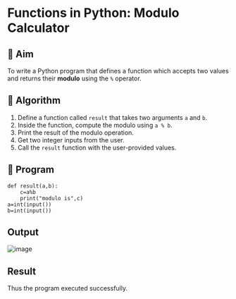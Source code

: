 # Functions in Python: Modulo Calculator

## 🎯 Aim
To write a Python program that defines a function which accepts two values and returns their **modulo** using the `%` operator.

## 🧠 Algorithm
1. Define a function called `result` that takes two arguments `a` and `b`.
2. Inside the function, compute the modulo using `a % b`.
3. Print the result of the modulo operation.
4. Get two integer inputs from the user.
5. Call the `result` function with the user-provided values.

## 🧾 Program

```
def result(a,b):
    c=a%b
    print("modulo is",c)
a=int(input())
b=int(input())
```

## Output
![image](https://github.com/user-attachments/assets/ac523d4c-dc87-4531-80e2-83e444938f1a)


## Result
Thus the program executed successfully.
